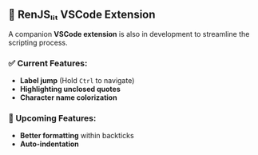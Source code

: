 ## 🎨 RenJSₗᵢₜ VSCode Extension

A companion **VSCode extension** is also in development to streamline the scripting process.

### ✅ Current Features:

- **Label jump** (Hold `Ctrl` to navigate)
- **Highlighting unclosed quotes**
- **Character name colorization**

### 🚀 Upcoming Features:

- **Better formatting** within backticks
- **Auto-indentation**
